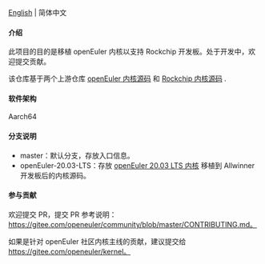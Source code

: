[English](./README.en.md) | 简体中文

#### 介绍

此项目的目的是移植 openEuler 内核以支持 Rockchip 开发板。处于开发中，欢迎提交贡献。

该仓库基于两个上游仓库 [openEuler 内核源码](https://gitee.com/openeuler/kernel) 和 [Rockchip 内核源码](https://github.com/rockchip-linux/kernel) .

#### 软件架构

Aarch64

#### 分支说明

- master：默认分支，存放入口信息。
- openEuler-20.03-LTS：存放 [openEuler 20.03 LTS 内核](https://gitee.com/openeuler/kernel/tree/openEuler-1.0-LTS/) 移植到 Allwinner 开发板后的内核源码。

#### 参与贡献

欢迎提交 PR，提交 PR 参考说明：https://gitee.com/openeuler/community/blob/master/CONTRIBUTING.md。

如果是针对 openEuler 社区内核主线的贡献，建议提交给 https://gitee.com/openeuler/kernel。
